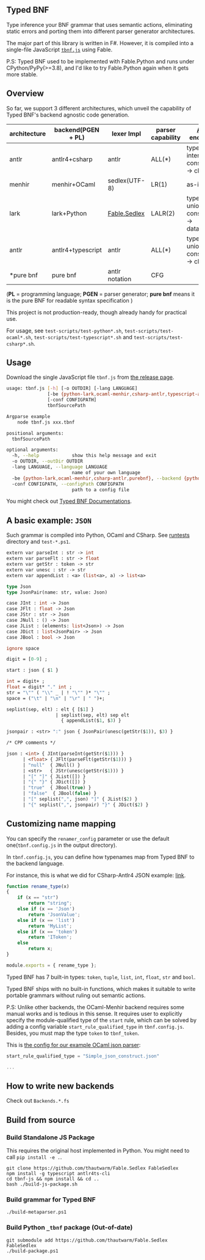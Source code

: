 ## Typed BNF

Type inference your BNF grammar that uses semantic actions, eliminating static errors and porting them into different parser generator architectures.

The major part of this library is written in F\#. However, it is compiled into a single-file JavaScript [`tbnf.js`](https://github.com/thautwarm/Typed-BNF/releases) using Fable.

P.S: Typed BNF used to be implemented with Fable.Python and runs under CPython/PyPy(>=3.8), and I'd like to try Fable.Python again when it gets more stable.

## Overview

So far, we support 3 different architectures, which unveil the capability of Typed BNF's backend agnostic code generation.

| architecture   | backend(PGEN + PL)   | lexer Impl  | parser capability  | [ADT](https://en.wikipedia.org/wiki/Algebraic_data_type) encoding  |
|---|---|---|---|---|
| antlr  | antlr4+csharp  | antlr  | ALL(*)   | type -> interface<br /> constructor -> class  |
| menhir  | menhir+OCaml  | sedlex(UTF-8)   |  LR(1) | as-is  |
| lark  | lark+Python   | [Fable.Sedlex](https://github.com/thautwarm/Fable.Sedlex)  | LALR(2)  | type -> union type<br /> constructor -> dataclass  |
| antlr     | antlr4+typescript | antlr | ALL(*) | type -> union type <br /> constructor -> class |
| \*pure bnf     | pure bnf | antlr notation | CFG |  |

(**PL** = programming language; **PGEN** = parser generator; **pure bnf** means it is the pure BNF for readable syntax specification )

This project is not production-ready, though already handy for practical use. 

For usage, see `test-scripts/test-python*.sh`, `test-scripts/test-ocaml*.sh`, `test-scripts/test-typescript*.sh` and `test-scripts/test-csharp*.sh`.

## Usage

Download the single JavaScript file `tbnf.js` from [the release page](https://github.com/thautwarm/Typed-BNF/releases).

```bash
usage: tbnf.js [-h] [-o OUTDIR] [-lang LANGUAGE]
               [-be {python-lark,ocaml-menhir,csharp-antlr,typescript-antlr,purebnf}]
               [-conf CONFIGPATH]
               tbnfSourcePath

Argparse example
    node tbnf.js xxx.tbnf

positional arguments:
  tbnfSourcePath

optional arguments:
  -h, --help            show this help message and exit
  -o OUTDIR, --outDir OUTDIR
  -lang LANGUAGE, --language LANGUAGE
                        name of your own language
  -be {python-lark,ocaml-menhir,csharp-antlr,purebnf}, --backend {python-lark,ocaml-menhir,csharp-antlr,purebnf}
  -conf CONFIGPATH, --configPath CONFIGPATH
                        path to a config file
```

You might check out [Typed BNF Documentations](https://github.com/thautwarm/Typed-BNF/blob/main/documentations.md).

## A basic example: `JSON`

Such grammar is compiled into Python, OCaml and CSharp. See [runtests](https://github.com/thautwarm/typed-bnf/tree/main/runtests) directory and `test-*.ps1`.

```ocaml
extern var parseInt : str -> int
extern var parseFlt : str -> float
extern var getStr : token -> str
extern var unesc : str -> str
extern var appendList : <a> (list<a>, a) -> list<a>

type Json
type JsonPair(name: str, value: Json)

case JInt : int -> Json
case JFlt : float -> Json
case JStr : str -> Json
case JNull : () -> Json
case JList : (elements: list<Json>) -> Json
case JDict : list<JsonPair> -> Json
case JBool : bool -> Json

ignore space

digit = [0-9] ;

start : json { $1 }

int = digit+ ;
float = digit* "." int ;
str = "\"" ( "\\" _ | ! "\"" )* "\"" ;
space = ("\t" | "\n" | "\r" | " ")+;

seplist(sep, elt) : elt { [$1] }
                  | seplist(sep, elt) sep elt
                    { appendList($1, $3) }

jsonpair : <str> ":" json { JsonPair(unesc(getStr($1)), $3) }

/* CPP comments */

json : <int> { JInt(parseInt(getStr($1))) }
      | <float> { JFlt(parseFlt(getStr($1))) }
      | "null"  { JNull() }
      | <str>   { JStr(unesc(getStr($1))) }
      | "[" "]" { JList([]) }
      | "{" "}" { JDict([]) }
      | "true"  { JBool(true) }
      | "false"  { JBool(false) }
      | "[" seplist(",", json) "]" { JList($2) }
      | "{" seplist(",", jsonpair) "}" { JDict($2) }
```

## Customizing name mapping

You can specify the `renamer_config` parameter or use the default one(`tbnf.config.js` in the output directory).

In `tbnf.config.js`, you can define how typenames map from Typed BNF to the backend language.

For instance, this is what we did for CSharp-Antlr4 JSON example: [link](https://github.com/thautwarm/Typed-BNF/blob/main/runtests/ocaml_simple_json/tbnf.config.js).

```javascript
function rename_type(x)
{
    if (x == "str")
        return "string";
    else if (x == 'Json')
        return 'JsonValue';
    else if (x == 'list')
        return 'MyList';
    else if (x == 'token')
        return 'IToken';
    else
        return x;
}

module.exports = { rename_type };
```

<!-- ```python
# $out_dir/renamer.tbnf.py

def rename_type(x):
    if x == "str":
        return "string"
    if x == 'Json':
        return 'JsonValue'
    if x == 'list':
        return 'System.Collections.Generic.List'
    if x == 'token':
        return 'IToken',
    return x

# you might also rename external variables using:
# def rename_var(varname: str): 
#   ...
``` -->

Typed BNF has 7 built-in types: `token`, `tuple`, `list`, `int`, `float`, `str` and `bool`.

Typed BNF ships with no built-in functions, which makes it suitable to write portable grammars without ruling out semantic actions.

P.S: Unlike other backends, the OCaml-Menhir backend requires some manual works and is tedious in this sense. It requires user to explicitly specify the module-qualified type of the `start` rule, which can be solved by adding a config variable `start_rule_qualified_type` in `tbnf.config.js`. Besides, you must map the type `token` to `tbnf_token`.

This is [the config for our example OCaml json parser](https://github.com/thautwarm/Typed-BNF/blob/master/runtests/ocaml_simple_json/tbnf.config.js):

```javascript
start_rule_qualified_type = "Simple_json_construct.json"

...
```


## How to write new backends

Check out `Backends.*.fs`

## Build from source

### Build Standalone JS Package

This requires the original host implemented in Python. You might need to call `pip install -e .`.

```
git clone https://github.com/thautwarm/Fable.Sedlex FableSedlex
npm install -g typescript antlr4ts-cli
cd tbnf-js && npm install && cd ..
bash ./build-js-package.sh
```

### Build grammar for Typed BNF
```
./build-metaparser.ps1
```

### Build Python `_tbnf` package (Out-of-date)

```
git submodule add https://github.com/thautwarm/Fable.Sedlex FableSedlex
./build-package.ps1
```

